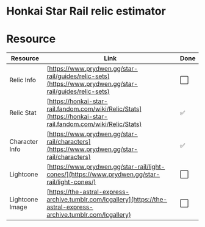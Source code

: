 # Honkai Star Rail relic estimator

# Resource
| Resource | Link | Done |
|---|---|---|
| Relic Info | [https://www.prydwen.gg/star-rail/guides/relic-sets](https://www.prydwen.gg/star-rail/guides/relic-sets) | ⬜ |
| Relic Stat | [https://honkai-star-rail.fandom.com/wiki/Relic/Stats](https://honkai-star-rail.fandom.com/wiki/Relic/Stats) | ✅ |
| Character Info | [https://www.prydwen.gg/star-rail/characters](https://www.prydwen.gg/star-rail/characters) | ✅ |
| Lightcone | [https://www.prydwen.gg/star-rail/light-cones/](https://www.prydwen.gg/star-rail/light-cones/) | ⬜ |
| Lightcone Image | [https://the-astral-express-archive.tumblr.com/lcgallery](https://the-astral-express-archive.tumblr.com/lcgallery) | ⬜ |
